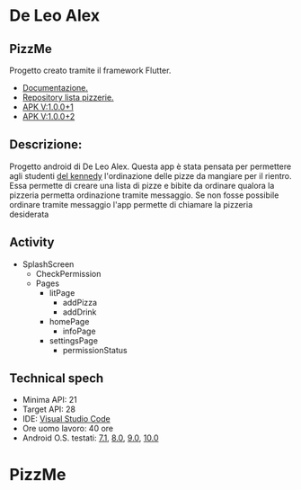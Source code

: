 # De Leo Alex

## PizzMe

Progetto creato tramite il framework Flutter.
  - [Documentazione.](https://docs.google.com/document/d/1Yb1iCmlBP4X3K0OYo_3VvjiLoTO_QZ9WyZw_8xOLK-w/edit?usp=drivesdk)
  - [Repository lista pizzerie.](https://github.com/Il-Messia/dataListPizzerie)
  - [APK V:1.0.0+1](https://drive.google.com/open?id=14OYQyQAaJ9pkz60Syc2kIvwLSPfTkD4F)
  - [APK V:1.0.0+2](https://drive.google.com/open?id=1CHuwNrfqdxaiUpKdNtpel4e6SHPgaqOA)

## Descrizione:

Progetto android di De Leo Alex. Questa app è stata pensata per permettere agli studenti [del kennedy](http://www.itiskennedy.gov.it/) l'ordinazione delle pizze da mangiare per il rientro. Essa permette di creare una lista di pizze e bibite da ordinare qualora la pizzeria permetta ordinazione tramite messaggio. Se non fosse possibile ordinare tramite messaggio l'app permette di chiamare la pizzeria desiderata

## Activity

- SplashScreen
  - CheckPermission
  - Pages
    - litPage
      - addPizza
      - addDrink
    - homePage
      - infoPage
    - settingsPage
      - permissionStatus
      
## Technical spech

  - Minima API: 21
  - Target API: 28
  - IDE: [Visual Studio Code](https://code.visualstudio.com/)
  - Ore uomo lavoro: 40 ore
  - Android O.S. testati: [7.1](https://www.android.com/intl/it_it/versions/nougat-7-0/), [8.0](https://www.android.com/versions/oreo-8-0/), [9.0](https://www.android.com/versions/pie-9-0/), [10.0](https://www.android.com/android-10/)
# PizzMe

